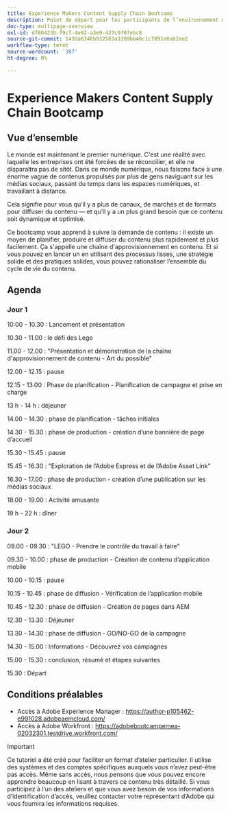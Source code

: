 ```yaml
---
title: Experience Makers Content Supply Chain Bootcamp
description: Point de départ pour les participants de l’environnement de démarrage de la chaîne d’approvisionnement de contenu Experience Makers
doc-type: multipage-overview
exl-id: df80423b-f9cf-4e92-a3e9-427c0f07ebc8
source-git-commit: 143da6340b932563a3309bb46c1c7091e0ab2ee2
workflow-type: tm+mt
source-wordcount: '387'
ht-degree: 0%

---
```


# Experience Makers Content Supply Chain Bootcamp

## Vue d’ensemble

Le monde est maintenant le premier numérique. C&#39;est une réalité avec laquelle les entreprises ont été forcées de se réconcilier, et elle ne disparaîtra pas de sitôt. Dans ce monde numérique, nous faisons face à une énorme vague de contenus propulsés par plus de gens naviguant sur les médias sociaux, passant du temps dans les espaces numériques, et travaillant à distance.

Cela signifie pour vous qu’il y a plus de canaux, de marchés et de formats pour diffuser du contenu — et qu’il y a un plus grand besoin que ce contenu soit dynamique et optimisé.

Ce bootcamp vous apprend à suivre la demande de contenu : il existe un moyen de planifier, produire et diffuser du contenu plus rapidement et plus facilement. Ça s&#39;appelle une chaîne d&#39;approvisionnement en contenu. Et si vous pouvez en lancer un en utilisant des processus lisses, une stratégie solide et des pratiques solides, vous pouvez rationaliser l’ensemble du cycle de vie du contenu.

## Agenda

### Jour 1

10:00 - 10.30 : Lancement et présentation

10.30 - 11.00 : le défi des Lego

11.00 - 12.00 : &quot;Présentation et démonstration de la chaîne d&#39;approvisionnement de contenu - Art du possible&quot;

12.00 - 12.15 : pause

12.15 - 13.00 : Phase de planification - Planification de campagne et prise en charge

13 h - 14 h : déjeuner

14.00 - 14.30 : phase de planification - tâches initiales

14.30 - 15.30 : phase de production - création d’une bannière de page d’accueil

15.30 - 15.45 : pause

15.45 - 16.30 : &quot;Exploration de l’Adobe Express et de l’Adobe Asset Link&quot;

16.30 - 17.00 : phase de production - création d’une publication sur les médias sociaux

18.00 - 19.00 : Activité amusante

19 h - 22 h : dîner


### Jour 2

09.00 - 09.30 : &quot;LEGO - Prendre le contrôle du travail à faire&quot;

09.30 - 10.00 : phase de production - Création de contenu d’application mobile

10.00 - 10.15 : pause

10.15 - 10.45 : phase de diffusion - Vérification de l’application mobile

10.45 - 12.30 : phase de diffusion - Création de pages dans AEM

12.30 - 13.30 : Déjeuner

13.30 - 14.30 : phase de diffusion - GO/NO-GO de la campagne

14.30 - 15.00 : Informations - Découvrez vos campagnes

15.00 - 15.30 : conclusion, résumé et étapes suivantes

15.30 : Départ

## Conditions préalables

- Accès à Adobe Experience Manager : https://author-p105462-e991028.adobeaemcloud.com/
- Accès à Adobe Workfront : https://adobebootcampemea-02032301.testdrive.workfront.com/


>[!IMPORTANT]
>
>Ce tutoriel a été créé pour faciliter un format d’atelier particulier. Il utilise des systèmes et des comptes spécifiques auxquels vous n’avez peut-être pas accès. Même sans accès, nous pensons que vous pouvez encore apprendre beaucoup en lisant à travers ce contenu très détaillé. Si vous participez à l’un des ateliers et que vous avez besoin de vos informations d’identification d’accès, veuillez contacter votre représentant d’Adobe qui vous fournira les informations requises.

